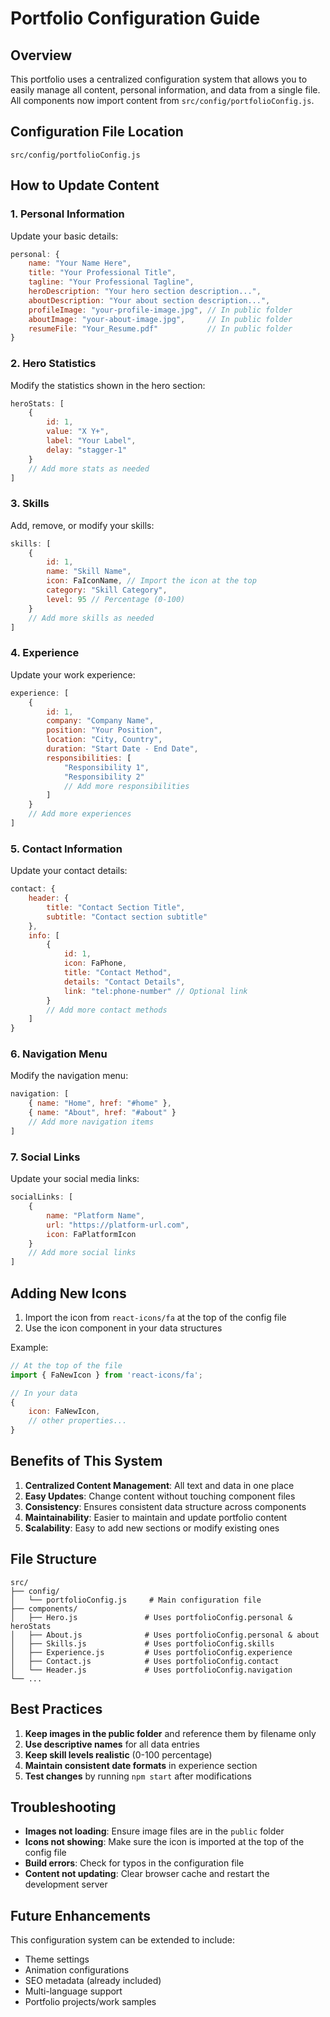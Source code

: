 # Portfolio Configuration Guide

## Overview
This portfolio uses a centralized configuration system that allows you to easily manage all content, personal information, and data from a single file. All components now import content from `src/config/portfolioConfig.js`.

## Configuration File Location
```
src/config/portfolioConfig.js
```

## How to Update Content

### 1. Personal Information
Update your basic details:
```javascript
personal: {
    name: "Your Name Here",
    title: "Your Professional Title",
    tagline: "Your Professional Tagline",
    heroDescription: "Your hero section description...",
    aboutDescription: "Your about section description...",
    profileImage: "your-profile-image.jpg", // In public folder
    aboutImage: "your-about-image.jpg",     // In public folder
    resumeFile: "Your_Resume.pdf"           // In public folder
}
```

### 2. Hero Statistics
Modify the statistics shown in the hero section:
```javascript
heroStats: [
    {
        id: 1,
        value: "X Y+",
        label: "Your Label",
        delay: "stagger-1"
    }
    // Add more stats as needed
]
```

### 3. Skills
Add, remove, or modify your skills:
```javascript
skills: [
    {
        id: 1,
        name: "Skill Name",
        icon: FaIconName, // Import the icon at the top
        category: "Skill Category",
        level: 95 // Percentage (0-100)
    }
    // Add more skills as needed
]
```

### 4. Experience
Update your work experience:
```javascript
experience: [
    {
        id: 1,
        company: "Company Name",
        position: "Your Position",
        location: "City, Country",
        duration: "Start Date - End Date",
        responsibilities: [
            "Responsibility 1",
            "Responsibility 2"
            // Add more responsibilities
        ]
    }
    // Add more experiences
]
```

### 5. Contact Information
Update your contact details:
```javascript
contact: {
    header: {
        title: "Contact Section Title",
        subtitle: "Contact section subtitle"
    },
    info: [
        {
            id: 1,
            icon: FaPhone,
            title: "Contact Method",
            details: "Contact Details",
            link: "tel:phone-number" // Optional link
        }
        // Add more contact methods
    ]
}
```

### 6. Navigation Menu
Modify the navigation menu:
```javascript
navigation: [
    { name: "Home", href: "#home" },
    { name: "About", href: "#about" }
    // Add more navigation items
]
```

### 7. Social Links
Update your social media links:
```javascript
socialLinks: [
    {
        name: "Platform Name",
        url: "https://platform-url.com",
        icon: FaPlatformIcon
    }
    // Add more social links
]
```

## Adding New Icons
1. Import the icon from `react-icons/fa` at the top of the config file
2. Use the icon component in your data structures

Example:
```javascript
// At the top of the file
import { FaNewIcon } from 'react-icons/fa';

// In your data
{
    icon: FaNewIcon,
    // other properties...
}
```

## Benefits of This System

1. **Centralized Content Management**: All text and data in one place
2. **Easy Updates**: Change content without touching component files
3. **Consistency**: Ensures consistent data structure across components
4. **Maintainability**: Easier to maintain and update portfolio content
5. **Scalability**: Easy to add new sections or modify existing ones

## File Structure
```
src/
├── config/
│   └── portfolioConfig.js     # Main configuration file
├── components/
│   ├── Hero.js               # Uses portfolioConfig.personal & heroStats
│   ├── About.js              # Uses portfolioConfig.personal & about
│   ├── Skills.js             # Uses portfolioConfig.skills
│   ├── Experience.js         # Uses portfolioConfig.experience
│   ├── Contact.js            # Uses portfolioConfig.contact
│   └── Header.js             # Uses portfolioConfig.navigation
└── ...
```

## Best Practices

1. **Keep images in the public folder** and reference them by filename only
2. **Use descriptive names** for all data entries
3. **Keep skill levels realistic** (0-100 percentage)
4. **Maintain consistent date formats** in experience section
5. **Test changes** by running `npm start` after modifications

## Troubleshooting

- **Images not loading**: Ensure image files are in the `public` folder
- **Icons not showing**: Make sure the icon is imported at the top of the config file
- **Build errors**: Check for typos in the configuration file
- **Content not updating**: Clear browser cache and restart the development server

## Future Enhancements
This configuration system can be extended to include:
- Theme settings
- Animation configurations
- SEO metadata (already included)
- Multi-language support
- Portfolio projects/work samples